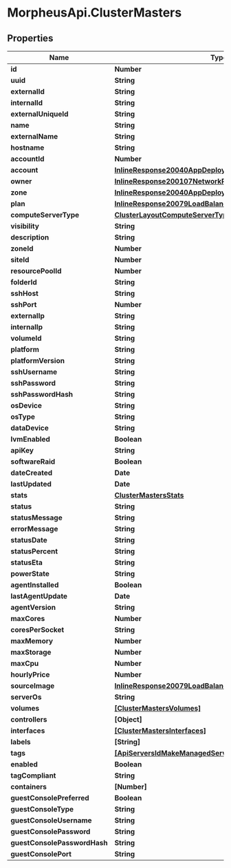 # MorpheusApi.ClusterMasters

## Properties

Name | Type | Description | Notes
------------ | ------------- | ------------- | -------------
**id** | **Number** |  | [optional] 
**uuid** | **String** |  | [optional] 
**externalId** | **String** |  | [optional] 
**internalId** | **String** |  | [optional] 
**externalUniqueId** | **String** |  | [optional] 
**name** | **String** |  | [optional] 
**externalName** | **String** |  | [optional] 
**hostname** | **String** |  | [optional] 
**accountId** | **Number** |  | [optional] 
**account** | [**InlineResponse20040AppDeployInstance**](InlineResponse20040AppDeployInstance.md) |  | [optional] 
**owner** | [**InlineResponse200107NetworkPoolCreatedBy**](InlineResponse200107NetworkPoolCreatedBy.md) |  | [optional] 
**zone** | [**InlineResponse20040AppDeployInstance**](InlineResponse20040AppDeployInstance.md) |  | [optional] 
**plan** | [**InlineResponse20079LoadBalancerMonitorLoadBalancerType**](InlineResponse20079LoadBalancerMonitorLoadBalancerType.md) |  | [optional] 
**computeServerType** | [**ClusterLayoutComputeServerType**](ClusterLayoutComputeServerType.md) |  | [optional] 
**visibility** | **String** |  | [optional] 
**description** | **String** |  | [optional] 
**zoneId** | **Number** |  | [optional] 
**siteId** | **Number** |  | [optional] 
**resourcePoolId** | **Number** |  | [optional] 
**folderId** | **String** |  | [optional] 
**sshHost** | **String** |  | [optional] 
**sshPort** | **Number** |  | [optional] 
**externalIp** | **String** |  | [optional] 
**internalIp** | **String** |  | [optional] 
**volumeId** | **String** |  | [optional] 
**platform** | **String** |  | [optional] 
**platformVersion** | **String** |  | [optional] 
**sshUsername** | **String** |  | [optional] 
**sshPassword** | **String** |  | [optional] 
**sshPasswordHash** | **String** |  | [optional] 
**osDevice** | **String** |  | [optional] 
**osType** | **String** |  | [optional] 
**dataDevice** | **String** |  | [optional] 
**lvmEnabled** | **Boolean** |  | [optional] 
**apiKey** | **String** |  | [optional] 
**softwareRaid** | **Boolean** |  | [optional] 
**dateCreated** | **Date** |  | [optional] 
**lastUpdated** | **Date** |  | [optional] 
**stats** | [**ClusterMastersStats**](ClusterMastersStats.md) |  | [optional] 
**status** | **String** |  | [optional] 
**statusMessage** | **String** |  | [optional] 
**errorMessage** | **String** |  | [optional] 
**statusDate** | **String** |  | [optional] 
**statusPercent** | **String** |  | [optional] 
**statusEta** | **String** |  | [optional] 
**powerState** | **String** |  | [optional] 
**agentInstalled** | **Boolean** |  | [optional] 
**lastAgentUpdate** | **Date** |  | [optional] 
**agentVersion** | **String** |  | [optional] 
**maxCores** | **Number** |  | [optional] 
**coresPerSocket** | **String** |  | [optional] 
**maxMemory** | **Number** |  | [optional] 
**maxStorage** | **Number** |  | [optional] 
**maxCpu** | **Number** |  | [optional] 
**hourlyPrice** | **Number** |  | [optional] 
**sourceImage** | [**InlineResponse20079LoadBalancerMonitorLoadBalancerType**](InlineResponse20079LoadBalancerMonitorLoadBalancerType.md) |  | [optional] 
**serverOs** | **String** |  | [optional] 
**volumes** | [**[ClusterMastersVolumes]**](ClusterMastersVolumes.md) |  | [optional] 
**controllers** | **[Object]** |  | [optional] 
**interfaces** | [**[ClusterMastersInterfaces]**](ClusterMastersInterfaces.md) |  | [optional] 
**labels** | **[String]** |  | [optional] 
**tags** | [**[ApiServersIdMakeManagedServerTags]**](ApiServersIdMakeManagedServerTags.md) |  | [optional] 
**enabled** | **Boolean** |  | [optional] 
**tagCompliant** | **String** |  | [optional] 
**containers** | **[Number]** |  | [optional] 
**guestConsolePreferred** | **Boolean** |  | [optional] 
**guestConsoleType** | **String** |  | [optional] 
**guestConsoleUsername** | **String** |  | [optional] 
**guestConsolePassword** | **String** |  | [optional] 
**guestConsolePasswordHash** | **String** |  | [optional] 
**guestConsolePort** | **String** |  | [optional] 


